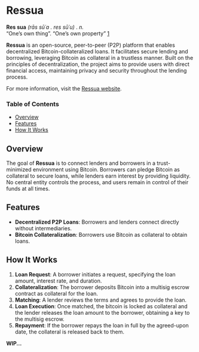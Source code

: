 # Ressua 
**Res sua** *(rās sū´a . res sū´u)* . *n.*  
“One’s own thing”. “One’s own property” [1]

**Ressua** is an open-source, peer-to-peer (P2P) platform that enables decentralized Bitcoin-collateralized loans. It facilitates secure lending and borrowing, leveraging Bitcoin as collateral in a trustless manner. Built on the principles of decentralization, the project aims to provide users with direct financial access, maintaining privacy and security throughout the lending process.

For more information, visit the [Ressua website](https://www.ressua.com).

### Table of Contents

- [Overview](#overview)
- [Features](#features)
- [How It Works](#how-it-works)

## Overview

The goal of **Ressua** is to connect lenders and borrowers in a trust-minimized environment using Bitcoin. Borrowers can pledge Bitcoin as collateral to secure loans, while lenders earn interest by providing liquidity. No central entity controls the process, and users remain in control of their funds at all times.

## Features

- **Decentralized P2P Loans**: Borrowers and lenders connect directly without intermediaries.
- **Bitcoin Collateralization**: Borrowers use Bitcoin as collateral to obtain loans.

## How It Works

1. **Loan Request**: A borrower initiates a request, specifying the loan amount, interest rate, and duration.
2. **Collateralization**: The borrower deposits Bitcoin into a multisig escrow contract as collateral for the loan.
3. **Matching**: A lender reviews the terms and agrees to provide the loan.
4. **Loan Execution**: Once matched, the bitcoin is locked as collateral and the lender releases the loan amount to the borrower, obtaining a key to the multisig escrow.
5. **Repayment**:
If the borrower repays the loan in full by the agreed-upon date, the collateral is released back to them.

**WIP...**

[1]: https://www.oxfordreference.com/display/10.1093/acref/9780195369380.001.0001/acref-9780195369380-e-1846 "Oxford Reference"